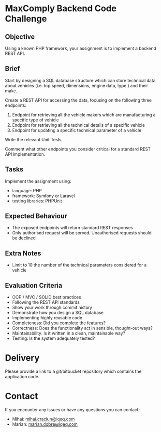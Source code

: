 # MaxComply Backend Code Challenge

## Objective
Using a known PHP framework, your assignment is to implement a backend REST API.

## Brief
Start by designing a SQL database structure which can store technical data about vehicles (i.e. top speed, dimensions, engine data, type ) and their make.

Create a REST API for accessing the data, focusing on the following three endpoints: 
1. Endpoint for retrieving all the vehicle makers which are manufacturing a specific type of vehicle
2. Endpoint for retrieving all the technical details of a specific vehicle
3. Endpoint for updating a specific technical parameter of a vehicle

Write the relevant Unit Tests.

Comment what other endpoints you consider critical for a standard REST API implementation.

## Tasks
Implement the assignment using:
- language: PHP
- framework: Symfony or Laravel 
- testing libraries: PHPUnit

## Expected Behaviour
- The exposed endpoints will return standard REST responses
- Only authorised request will be served. Unauthorised requests should be declined

## Extra Notes
- Limit to 10 the number of the technical parameters considered for a vehicle

## Evaluation Criteria
- OOP / MVC / SOLID best practices
- Following the REST API standards
- Show your work through commit history
- Demonstrate how you design a SQL database
- Implementing highly reusable code
- Completeness: Did you complete the features?
- Correctness: Does the functionality act in sensible, thought-out ways?
- Maintainability: Is it written in a clean, maintainable way?
- Testing: Is the system adequately tested?

# Delivery
Please provide a link to a git/bitbucket repository which contains the application code.

# Contact
If you encounter any issues or have any questions you can contact:
- Mihai: mihai.craciun@iqeq.com
- Marian: marian.dobre@iqeq.com